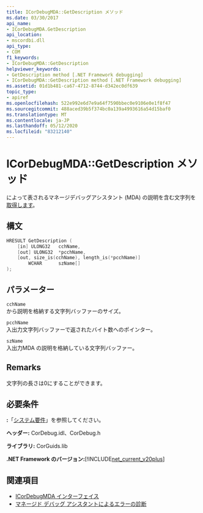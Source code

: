 ```yaml
---
title: ICorDebugMDA::GetDescription メソッド
ms.date: 03/30/2017
api_name:
- ICorDebugMDA.GetDescription
api_location:
- mscordbi.dll
api_type:
- COM
f1_keywords:
- ICorDebugMDA::GetDescription
helpviewer_keywords:
- GetDescription method [.NET Framework debugging]
- ICorDebugMDA::GetDescription method [.NET Framework debugging]
ms.assetid: 01d1b481-ca67-4712-8744-d342ec0df639
topic_type:
- apiref
ms.openlocfilehash: 522e992e6d7e9a64f7590bbec0e9106e0e1f8f47
ms.sourcegitcommit: 488aced39b5f374bc0a139a4993616a54d15baf0
ms.translationtype: MT
ms.contentlocale: ja-JP
ms.lasthandoff: 05/12/2020
ms.locfileid: "83212140"
---
```

# <a name="icordebugmdagetdescription-method"></a>ICorDebugMDA::GetDescription メソッド
によって表されるマネージデバッグアシスタント (MDA) の説明を含む文字列を[取得します](icordebugmda-interface.md)。  
  
## <a name="syntax"></a>構文  
  
```cpp  
HRESULT GetDescription (  
    [in] ULONG32   cchName,  
    [out] ULONG32  *pcchName,  
    [out, size_is(cchName), length_is(*pcchName)]  
        WCHAR      szName[]  
);  
```  
  
## <a name="parameters"></a>パラメーター  
 `cchName`  
 から説明を格納する文字列バッファーのサイズ。  
  
 `pcchName`  
 入出力文字列バッファーで返されたバイト数へのポインター。  
  
 `szName`  
 入出力MDA の説明を格納している文字列バッファー。  
  
## <a name="remarks"></a>Remarks  
 文字列の長さは0にすることができます。  
  
## <a name="requirements"></a>必要条件  
 **:**「[システム要件](../../get-started/system-requirements.md)」を参照してください。  
  
 **ヘッダー:** CorDebug.idl、CorDebug.h  
  
 **ライブラリ:** CorGuids.lib  
  
 **.NET Framework のバージョン:**[!INCLUDE[net_current_v20plus](../../../../includes/net-current-v20plus-md.md)]  
  
## <a name="see-also"></a>関連項目

- [ICorDebugMDA インターフェイス](icordebugmda-interface.md)
- [マネージド デバッグ アシスタントによるエラーの診断](../../debug-trace-profile/diagnosing-errors-with-managed-debugging-assistants.md)
